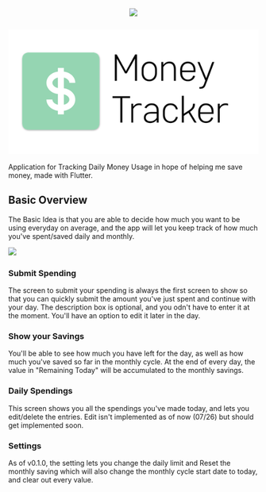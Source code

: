 
<h1 align="center">
  <img src="https://github.com/jerichoi224/MoneyTracker/blob/master/media/cover.png">
</h1>

![logo](media/cover.png)

Application for Tracking Daily Money Usage in hope of helping me save money, made with Flutter.

## Basic Overview
The Basic Idea is that you are able to decide how much you want to be using everyday on average, and the app will let you keep track of how much you've spent/saved daily and monthly.

<img src="https://github.com/jerichoi224/MoneyTracker/blob/master/media/screenshots.png">

### Submit Spending

The screen to submit your spending is always the first screen to show so that you can quickly submit the amount you've just spent and continue with your day. The description box is optional, and you odn't have to enter it at the moment. You'll have an option to edit it later in the day.

### Show your Savings

You'll be able to see how much you have left for the day, as well as how much you've saved so far in the monthly cycle. At the end of every day, the value in "Remaining Today" will be accumulated to the monthly savings.

### Daily Spendings

This screen shows you all the spendings you've made today, and lets you edit/delete the entries. Edit isn't implemented as of now (07/26) but should get implemented soon.

### Settings

As of v0.1.0, the setting lets you change the daily limit and Reset the monthly saving which will also change the monthly cycle start date to today, and clear out every value.
